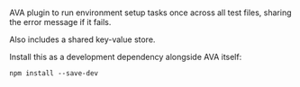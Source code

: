 #

AVA plugin to run environment setup tasks once across all test files, sharing
the error message if it fails.

Also includes a shared key-value store.

Install this as a development dependency alongside AVA itself:

```console
npm install --save-dev
```
